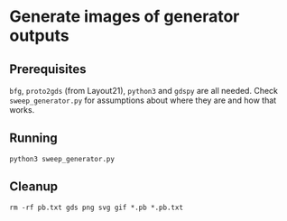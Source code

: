 # Generate images of generator outputs

## Prerequisites

`bfg`, `proto2gds` (from Layout21), `python3` and `gdspy` are all needed. Check `sweep_generator.py` for assumptions about where they are and how that works.

## Running

```
python3 sweep_generator.py
```

## Cleanup

```
rm -rf pb.txt gds png svg gif *.pb *.pb.txt
```
